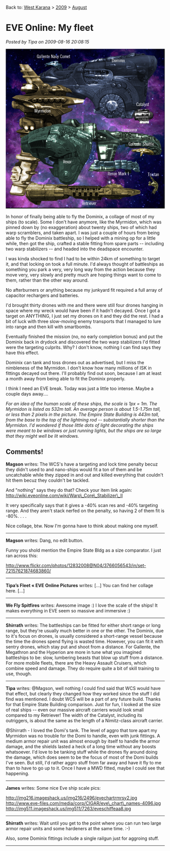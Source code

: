 Back to: [West Karana](/posts/westkarana.md) > [2009](/posts/2009/westkarana.md) > [August](./westkarana.md)
# EVE Online: My fleet

*Posted by Tipa on 2009-08-16 20:08:15*

![Some of my ships from EVE Online](../../../uploads/2009/08/myfleet.jpg "Some of my ships from EVE Online")

In honor of finally being able to fly the Dominix, a collage of most of my ships (to scale). Some I don't have anymore, like the Myrmidon, which was pinned down by (no exaggeration) about twenty ships, two of which had warp scramblers, and taken apart. I was just a couple of hours from being able to fly the Dominix battleship, so I helped with a mining op for a little while, then got the ship, crafted a stable fitting from spare parts -- including two warp stabilizers -- and headed into the deadspace encounter.

I was kinda shocked to find I had to be within 24km of something to target it, and that locking on took a full minute. I'd always thought of battleships as something you park a very, very long way from the action because they move very, very slowly and pretty much are hoping things want to come to them, rather than the other way around.

No afterburners or anything because my junkyard fit required a full array of capacitor rechargers and batteries.

I'd brought thirty drones with me and there were still four drones hanging in space where my wreck would have been if it hadn't decayed. Once I got a target on ANYTHING, I just set my drones on it and they did the rest. I had a bit of luck with three slow-moving enemy transports that I managed to lure into range and then kill with smartbombs.

Eventually finished the mission (no, no early completion bonus) and put the Dominix back in drydock and discovered the two warp stabilizers I'd fitted were the targeting culprits. Why? I don't know, nothing I can find says they have this effect.

Dominix can tank and toss drones out as advertised, but I miss the nimbleness of the Myrmidon. I don't know how many millions of ISK in fittings decayed out there. I'll probably find out soon, because I am at least a month away from being able to fit the Dominix properly.

I think I need an EVE break. Today was just a little too intense. Maybe a couple days away....

*For an idea of the human scale of these ships, the scale is 1px = 1m. The Myrmidon is listed as 532m tall. An average person is about 1.5-1.75m tall, or less than 2 pixels in the picture. The Empire State Building is 443m tall, from the base to the top of the lightning rod -- substantially shorter than the Myrmidon. I'd wondered if those little dots of light decorating the ships were meant to be windows or just running lights, but the ships are so large that they might well be lit windows.*
## Comments!

**Magson** writes: The WCS's have a targeting and lock time penalty becuz they didn't used to and nano-ships would fit a ton of them and be uncatchable while they zipped in and out and killed everything that couldn't hit them becuz they couldn't be tackled.

And "nothing" says they do that? Check your item link again: http://wiki.eveonline.com/wiki/Warp\_Core\_Stabilizer\_II

It very specifically says that it gives a -40% scan res and -40% targeting range. And they aren't stack nerfed on the penalty, so having 2 of them fit is -80%. . . . 

Nice collage, btw. Now I'm gonna have to think about making one myself.

---

**Magson** writes: Dang, no edit button.

Funny you shold mention the Empire State Bldg as a size comparator. I just ran across this:

http://www.flickr.com/photos/12832008@N04/3766056543/in/set-72157621874683860/

---

**Tipa&#8217;s Fleet &laquo; EVE Online Pictures** writes: [...] You can find her collage here. [...]

---

**We Fly Spitfires** writes: Awesome image :) I love the scale of the ships! It makes everything in EVE seem so massive and immersive :)

---

**Shirrath** writes: The battleships can be fitted for either short range or long range, but they're usually much better in one or the other. The Dominix, due to it's focus on drones, is usually considered a short-range vessel because the time the drones spend flying is wasted time. However, you can fit it with sentry drones, which stay put and shoot from a distance. For Gallente, the Megathron and the Hyperion are more in tune what you imagined battleships to be: slow, lumbering beasts that blow up stuff from a distance. For more mobile fleets, there are the Heavy Assault Cruisers, which combine speed and damage. They do require quite a bit of skill training to use, though.

---

**Tipa** writes: @Magson, well nothing *I* could find said that WCS would have that effect, but clearly they changed how they worked since the stuff I did find was mentioned. I doubt WCS will be a part of any future build. Thanks for that Empire State Building comparison. Just for fun, I looked at the size of real ships -- even our massive aircraft carriers would look small compared to my Retriever! The width of the Catalyst, including its outriggers, is about the same as the length of a Nimitz-class aircraft carrier.

@Shirrath - I loved the Domi's tank. The level of aggro that tore apart my Myrmidon was no trouble for the Domi to handle, even with junk fittings. A medium armor repair unit was almost enough by itself to handle the armor damage, and the shields lasted a heck of a long time without any boosts whatsoever. I'd love to be tanking stuff while the drones fly around doing the damage, which does seem to be the focus of most of the Domi builds I've seen. But still, I'd rather aggro stuff from far away and have it fly to me than to have to go up to it. Once I have a MWD fitted, maybe I could see that happening.

---

**James** writes: Some nice Eve ship scale pics:

http://img216.imageshack.us/img216/2496/evechartrmrsy2.jpg
http://www.eve-files.com/media/corp/CIGAR/eve\_chart\_names-4096.jpg
http://img511.imageshack.us/img511/7263/eveschiffeaa8.jpg

---

**Shirrath** writes: Wait until you get to the point where you can run two large armor repair units and some hardeners at the same time. :-)

Also, some Dominix fittings include a single railgun just for aggroing stuff.

---

